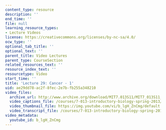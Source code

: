 ```yaml
---
content_type: resource
description: ''
end_time: ''
file: null
learning_resource_types:
- Lecture Videos
license: https://creativecommons.org/licenses/by-nc-sa/4.0/
ocw_type: ''
optional_tab_title: ''
optional_text: ''
parent_title: Video Lectures
parent_type: CourseSection
related_resources_text: ''
resource_index_text: ''
resourcetype: Video
start_time: ''
title: 'Lecture 29: Cancer - 1'
uid: ae29dd78-ac2f-8fec-2e7b-fb255a348210
video_files:
  archive_url: http://www.archive.org/download/MIT7.013S11/MIT7_013S11_lec29_300k.mp4
  video_captions_file: /courses/7-013-introductory-biology-spring-2013/2b934ba5deed521a8337879462fee26a_b_lgH_ZnCmg.vtt
  video_thumbnail_file: https://img.youtube.com/vi/b_lgH_ZnCmg/default.jpg
  video_transcript_file: /courses/7-013-introductory-biology-spring-2013/4aeda08132855ce681cbb60c0b4f11cc_b_lgH_ZnCmg.pdf
video_metadata:
  youtube_id: b_lgH_ZnCmg
---
```

